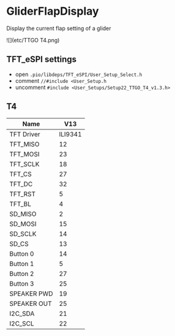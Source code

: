 # GliderFlapDisplay
Display the current flap setting of a glider

![](etc/TTGO T4.png)

## TFT_eSPI settings
- open `.pio/libdeps/TFT_eSPI/User_Setup_Select.h`
- comment `//#include <User_Setup.h`
- uncomment `#include <User_Setups/Setup22_TTGO_T4_v1.3.h>`

## T4 
| Name        | V13     |
| ----------- | ------- |
| TFT Driver  | ILI9341 |
| TFT_MISO    | 12      |
| TFT_MOSI    | 23      |
| TFT_SCLK    | 18      |
| TFT_CS      | 27      |
| TFT_DC      | 32      |
| TFT_RST     | 5       |
| TFT_BL      | 4       |
| SD_MISO     | 2       |
| SD_MOSI     | 15      |
| SD_SCLK     | 14      |
| SD_CS       | 13      |
| Button 0    | 14      |
| Button 1    | 5       |
| Button 2    | 27      |
| Button 3    | 25      |
| SPEAKER PWD | 19      |
| SPEAKER OUT | 25      |
| I2C_SDA     | 21      |
| I2C_SCL     | 22      |